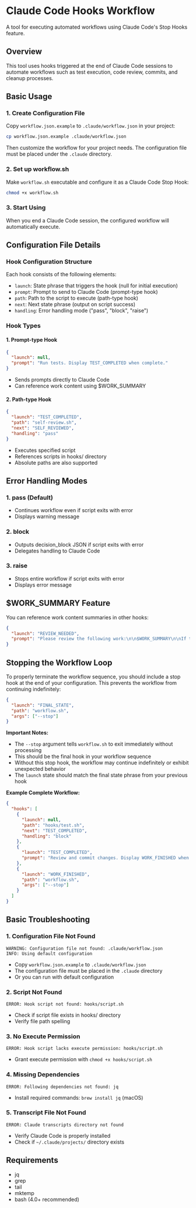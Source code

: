 # Claude Code Hooks Workflow

A tool for executing automated workflows using Claude Code's Stop Hooks feature.

## Overview

This tool uses hooks triggered at the end of Claude Code sessions to automate workflows such as test execution, code review, commits, and cleanup processes.

## Basic Usage

### 1. Create Configuration File

Copy `workflow.json.example` to `.claude/workflow.json` in your project:

```bash
cp workflow.json.example .claude/workflow.json
```

Then customize the workflow for your project needs. The configuration file must be placed under the `.claude` directory.

### 2. Set up workflow.sh

Make `workflow.sh` executable and configure it as a Claude Code Stop Hook:

```bash
chmod +x workflow.sh
```

### 3. Start Using

When you end a Claude Code session, the configured workflow will automatically execute.

## Configuration File Details

### Hook Configuration Structure

Each hook consists of the following elements:

- `launch`: State phrase that triggers the hook (null for initial execution)
- `prompt`: Prompt to send to Claude Code (prompt-type hook)
- `path`: Path to the script to execute (path-type hook)
- `next`: Next state phrase (output on script success)
- `handling`: Error handling mode ("pass", "block", "raise")

### Hook Types

#### 1. Prompt-type Hook

```json
{
  "launch": null,
  "prompt": "Run tests. Display TEST_COMPLETED when complete."
}
```

- Sends prompts directly to Claude Code
- Can reference work content using $WORK_SUMMARY

#### 2. Path-type Hook

```json
{
  "launch": "TEST_COMPLETED",
  "path": "self-review.sh",
  "next": "SELF_REVIEWED",
  "handling": "pass"
}
```

- Executes specified script
- References scripts in hooks/ directory
- Absolute paths are also supported

## Error Handling Modes

### 1. pass (Default)
- Continues workflow even if script exits with error
- Displays warning message

### 2. block
- Outputs decision_block JSON if script exits with error
- Delegates handling to Claude Code

### 3. raise
- Stops entire workflow if script exits with error
- Displays error message

## $WORK_SUMMARY Feature

You can reference work content summaries in other hooks:

```json
{
  "launch": "REVIEW_NEEDED",
  "prompt": "Please review the following work:\n\n$WORK_SUMMARY\n\nIf there are no issues, display REVIEW_PASSED."
}
```

## Stopping the Workflow Loop

To properly terminate the workflow sequence, you should include a stop hook at the end of your configuration. This prevents the workflow from continuing indefinitely:

```json
{
  "launch": "FINAL_STATE",
  "path": "workflow.sh",
  "args": ["--stop"]
}
```

**Important Notes:**
- The `--stop` argument tells `workflow.sh` to exit immediately without processing
- This should be the final hook in your workflow sequence
- Without this stop hook, the workflow may continue indefinitely or exhibit unexpected behavior
- The `launch` state should match the final state phrase from your previous hook

**Example Complete Workflow:**
```json
{
  "hooks": [
    {
      "launch": null,
      "path": "hooks/test.sh",
      "next": "TEST_COMPLETED",
      "handling": "block"
    },
    {
      "launch": "TEST_COMPLETED",
      "prompt": "Review and commit changes. Display WORK_FINISHED when done."
    },
    {
      "launch": "WORK_FINISHED",
      "path": "workflow.sh",
      "args": ["--stop"]
    }
  ]
}
```

## Basic Troubleshooting

### 1. Configuration File Not Found
```
WARNING: Configuration file not found: .claude/workflow.json
INFO: Using default configuration
```
- Copy `workflow.json.example` to `.claude/workflow.json`
- The configuration file must be placed in the `.claude` directory
- Or you can run with default configuration

### 2. Script Not Found
```
ERROR: Hook script not found: hooks/script.sh
```
- Check if script file exists in hooks/ directory
- Verify file path spelling

### 3. No Execute Permission
```
ERROR: Hook script lacks execute permission: hooks/script.sh
```
- Grant execute permission with `chmod +x hooks/script.sh`

### 4. Missing Dependencies
```
ERROR: Following dependencies not found: jq
```
- Install required commands: `brew install jq` (macOS)

### 5. Transcript File Not Found
```
ERROR: Claude transcripts directory not found
```
- Verify Claude Code is properly installed
- Check if `~/.claude/projects/` directory exists

## Requirements

- jq
- grep
- tail
- mktemp
- bash (4.0+ recommended)
